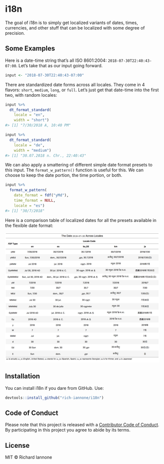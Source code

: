 
<!-- README.md is generated from README.Rmd. Please edit that file -->

# i18n

The goal of i18n is to simply get localized variants of dates, times,
currencies, and other stuff that can be localized with some degree of
precision.

## Some Examples

Here is a date-time string that’s all ISO 8601:2004:
`2018-07-30T22:40:43-07:00`. Let’s take that as our input going forward.

``` r
input <- "2018-07-30T22:40:43-07:00"
```

There are standardized date forms across all locales. They come in 4
flavors: `short`, `medium`, `long`, or `full`. Let’s just get that
date-time into the first two, with random locales:

``` r
input %>%
  dt_format_standard(
    locale = "en",
    width = "short")
#> [1] "7/30/2018 A, 10:40 PM"
```

``` r
input %>%
  dt_format_standard(
    locale = "de",
    width = "medium")
#> [1] "30.07.2018 n. Chr., 22:40:43"
```

We can also apply a smattering of different simple date format presets
to this input. The `format_w_pattern()` function is useful for this. We
can choose to keep the date portion, the time portion, or both.

``` r
input %>%
  format_w_pattern(
    date_format = fdf("yMd"),
    time_format = NULL,
    locale = "es")
#> [1] "30/7/2018"
```

Here is a comparison table of localized dates for all the presets
available in the flexible date format:

<img src="man/figures/i18n_tbl.png">

## Installation

You can install i18n if you dare from GitHub. Use:

``` r
devtools::install_github("rich-iannone/i18n")
```

## Code of Conduct

Please note that this project is released with a [Contributor Code of
Conduct](CODE_OF_CONDUCT.md). By participating in this project you agree
to abide by its terms.

## License

MIT © Richard Iannone
